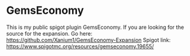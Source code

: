 # GemsEconomy
This is my public spigot plugin GemsEconomy.
If you are looking for the source for the expansion.
Go here: https://github.com/Xanium1/GemsEconomy-Expansion
Spigot link: https://www.spigotmc.org/resources/gemseconomy.19655/
